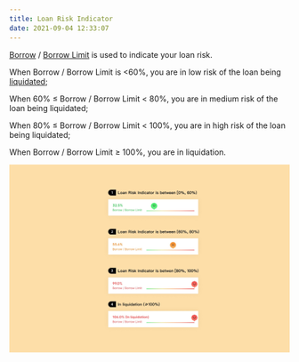 ```yaml
---
title: Loan Risk Indicator
date: 2021-09-04 12:33:07
---
```


[Borrow](./glossary) / [Borrow Limit](./glossary) is used to indicate your loan risk.

When Borrow / Borrow Limit is <60%, you are in low risk of the loan being [liquidated](./glossary);

When 60% ≤ Borrow / Borrow Limit < 80%, you are in medium risk of the loan being liquidated;

When 80% ≤ Borrow / Borrow Limit < 100%, you are in high risk of the loan being liquidated;

When Borrow / Borrow Limit ≥ 100%, you are in liquidation.

![](../assets/risk.jpg)
